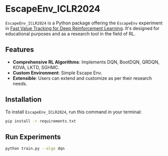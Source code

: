 # EscapeEnv_ICLR2024
`EscapeEnv_ICLR2024` is a Python package offering the `EscapeEnv` experiment in [Fast Value Tracking for Deep Reinforcement Learning](https://arxiv.org/abs/2403.13178). It's designed for educational purposes and as a research tool in the field of RL.

## Features

- **Comprehensive RL Algorithms**: Implements DQN, BootDQN, QRDQN, KOVA, LKTD, SGHMC.
- **Custom Environment**: Simple Escape Env.
- **Extensible**: Users can extend and customize as per their research needs.

## Installation

To install `EscapeEnv_ICLR2024`, run this command in your terminal:

```bash
pip install -r requirements.txt
```

## Run Experiments
```bash
python train.py --algo dqn
```
